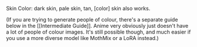 
Skin Color:
dark skin, pale skin, tan, \[color\] skin also works. 

(If you are trying to generate people of colour, there's a separate guide below in the [[Intermediate Guide]]. Anime very obviously just doesn't have a lot of people of colour images. It's still possible though, and much easier if you use a more diverse model like MothMix or a LoRA instead.)
